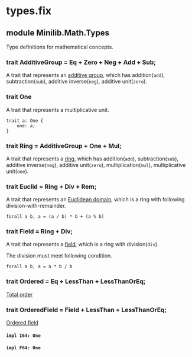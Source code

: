 # types.fix

## module Minilib.Math.Types

Type definitions for mathematical concepts.

### trait AdditiveGroup = Eq + Zero + Neg + Add + Sub;

A trait that represents an [additive group](https://en.wikipedia.org/wiki/Additive_group),
which has addition(`add`), subtraction(`sub`), additive inverse(`neg`), additive unit(`zero`).

### trait One

A trait that represents a multiplicative unit.

```
trait a: One {
    one: a;
}
```
### trait Ring = AdditiveGroup + One + Mul;

A trait that represents a [ring](https://en.wikipedia.org/wiki/Ring_(mathematics)),
which has addition(`add`), subtraction(`sub`), additive inverse(`neg`), additive unit(`zero`),
multiplication(`mul`), multiplicative unit(`one`).

### trait Euclid = Ring + Div + Rem;

A trait that represents an [Euclidean domain](https://en.wikipedia.org/wiki/Euclidean_domain),
which is a ring with following division-with-remainder.
```
forall a b, a = (a / b) * b + (a % b)
```

### trait Field = Ring + Div;

A trait that represents a [field](https://en.wikipedia.org/wiki/Field_(mathematics)),
which is a ring with division(`div`).

The division must meet following condition.
```
forall a b, a = a * b / b
```

### trait Ordered = Eq + LessThan + LessThanOrEq;

[Total order](https://en.wikipedia.org/wiki/Total_order)

### trait OrderedField = Field + LessThan + LessThanOrEq;

[Ordered field](https://en.wikipedia.org/wiki/Ordered_field)

#### `impl I64: One`

#### `impl F64: One`

